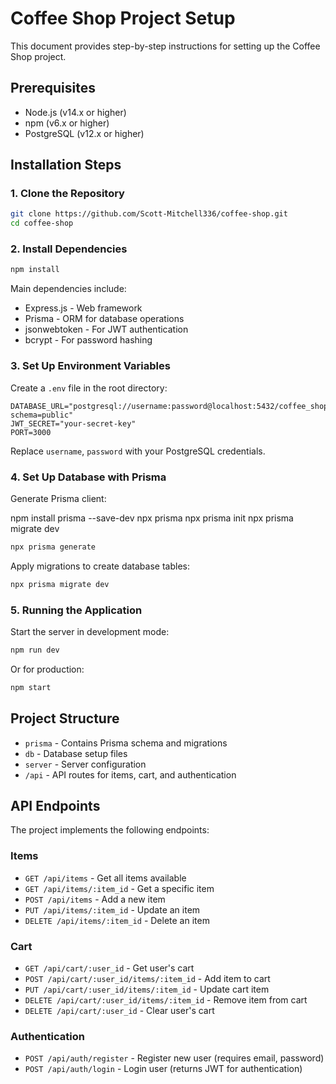 # Coffee Shop Project Setup

This document provides step-by-step instructions for setting up the Coffee Shop project.

## Prerequisites

- Node.js (v14.x or higher)
- npm (v6.x or higher)
- PostgreSQL (v12.x or higher)

## Installation Steps

### 1. Clone the Repository

```bash
git clone https://github.com/Scott-Mitchell336/coffee-shop.git
cd coffee-shop
```

### 2. Install Dependencies

```bash
npm install
```

Main dependencies include:
- Express.js - Web framework
- Prisma - ORM for database operations
- jsonwebtoken - For JWT authentication
- bcrypt - For password hashing

### 3. Set Up Environment Variables

Create a `.env` file in the root directory:

```
DATABASE_URL="postgresql://username:password@localhost:5432/coffee_shop?schema=public"
JWT_SECRET="your-secret-key"
PORT=3000
```

Replace `username`, `password` with your PostgreSQL credentials.

### 4. Set Up Database with Prisma

Generate Prisma client:

npm install prisma --save-dev
npx prisma
npx prisma init
npx prisma migrate dev 

```bash
npx prisma generate
```

Apply migrations to create database tables:

```bash
npx prisma migrate dev
```

### 5. Running the Application

Start the server in development mode:

```bash
npm run dev
```

Or for production:

```bash
npm start
```

## Project Structure

- `prisma` - Contains Prisma schema and migrations
- `db` - Database setup files
- `server` - Server configuration
- `/api` - API routes for items, cart, and authentication

## API Endpoints

The project implements the following endpoints:

### Items
- `GET /api/items` - Get all items available
- `GET /api/items/:item_id` - Get a specific item
- `POST /api/items` - Add a new item
- `PUT /api/items/:item_id` - Update an item
- `DELETE /api/items/:item_id` - Delete an item

### Cart
- `GET /api/cart/:user_id` - Get user's cart
- `POST /api/cart/:user_id/items/:item_id` - Add item to cart
- `PUT /api/cart/:user_id/items/:item_id` - Update cart item
- `DELETE /api/cart/:user_id/items/:item_id` - Remove item from cart
- `DELETE /api/cart/:user_id` - Clear user's cart

### Authentication
- `POST /api/auth/register` - Register new user (requires email, password)
- `POST /api/auth/login` - Login user (returns JWT for authentication)